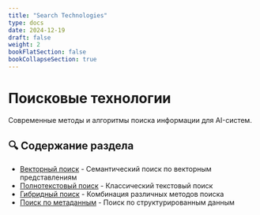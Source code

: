 ```yaml
---
title: "Search Technologies"
type: docs
date: 2024-12-19
draft: false
weight: 2
bookFlatSection: false
bookCollapseSection: true
---
```


# Поисковые технологии

Современные методы и алгоритмы поиска информации для AI-систем.

## 🔍 Содержание раздела

- [Векторный поиск](/docs/search-tech/vector-search/) - Семантический поиск по векторным представлениям
- [Полнотекстовый поиск](/docs/search-tech/fulltext-search/) - Классический текстовый поиск
- [Гибридный поиск](/docs/search-tech/hybrid-search/) - Комбинация различных методов поиска
- [Поиск по метаданным](/docs/search-tech/metadata-search/) - Поиск по структурированным данным
